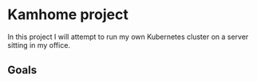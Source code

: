 # Kamhome project

In this project I will attempt to run my own Kubernetes cluster on a server sitting in my office.


## Goals
